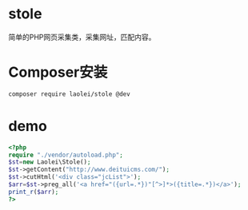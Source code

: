 # stole
简单的PHP网页采集类，采集网址，匹配内容。
# Composer安装
```Bash
composer require laolei/stole @dev
```
# demo
```php
<?php
require "./vendor/autoload.php";
$st=new Laolei\Stole();
$st->getContent("http://www.deituicms.com/");
$st->cutHtml('<div class="jcList">');
$arr=$st->preg_all('<a href="({url=.*})"[^>]*>({title=.*})</a>');
print_r($arr);
?>
```
